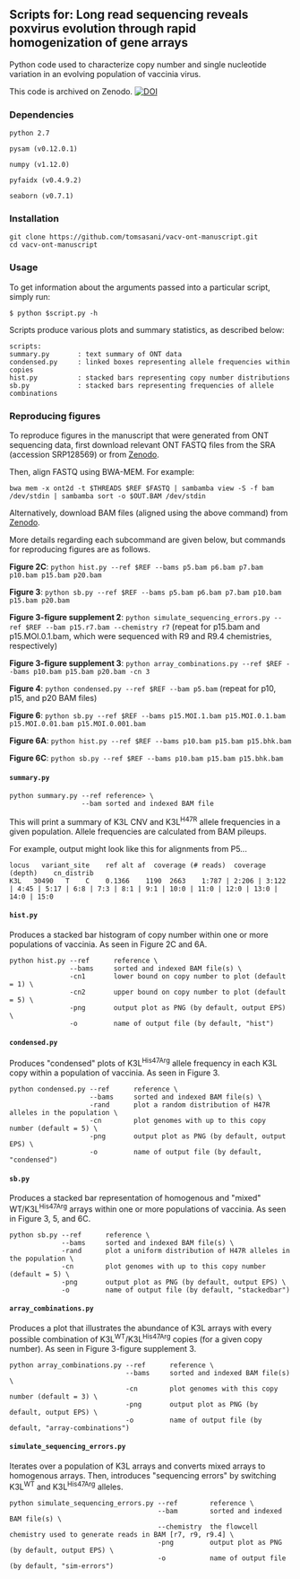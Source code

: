 ## Scripts for: Long read sequencing reveals poxvirus evolution through rapid homogenization of gene arrays

Python code used to characterize copy number and single nucleotide variation in an evolving population of vaccinia virus.

This code is archived on Zenodo. [![DOI](https://zenodo.org/badge/116744275.svg)](https://zenodo.org/badge/latestdoi/116744275)

### Dependencies

`python 2.7`

`pysam (v0.12.0.1)`

`numpy (v1.12.0)`

`pyfaidx (v0.4.9.2)`

`seaborn (v0.7.1)`

### Installation

```
git clone https://github.com/tomsasani/vacv-ont-manuscript.git
cd vacv-ont-manuscript
```

### Usage

To get information about the arguments passed into a particular script, simply run:

```
$ python $script.py -h
```

Scripts produce various plots and summary statistics, as described below:

```
scripts:
summary.py       : text summary of ONT data
condensed.py     : linked boxes representing allele frequencies within copies
hist.py          : stacked bars representing copy number distributions
sb.py            : stacked bars representing frequencies of allele combinations
```

### Reproducing figures

To reproduce figures in the manuscript that were generated from ONT sequencing data, first download relevant ONT FASTQ files from the SRA (accession SRP128569) or from [Zenodo](DOI:10.5281/zenodo.1169394).

Then, align FASTQ using BWA-MEM. For example:

```
bwa mem -x ont2d -t $THREADS $REF $FASTQ | sambamba view -S -f bam /dev/stdin | sambamba sort -o $OUT.BAM /dev/stdin
```

Alternatively, download BAM files (aligned using the above command) from [Zenodo](DOI:10.5281/zenodo.1169394).

More details regarding each subcommand are given below, but commands for reproducing figures are as follows.

**Figure 2C**: `python hist.py --ref $REF --bams p5.bam p6.bam p7.bam p10.bam p15.bam p20.bam`

**Figure 3**: `python sb.py --ref $REF --bams p5.bam p6.bam p7.bam p10.bam p15.bam p20.bam`

**Figure 3-figure supplement 2**: `python simulate_sequencing_errors.py --ref $REF --bam p15.r7.bam --chemistry r7` (repeat for p15.bam and p15.MOI.0.1.bam, which were sequenced with R9 and R9.4 chemistries, respectively)

**Figure 3-figure supplement 3**: `python array_combinations.py --ref $REF --bams p10.bam p15.bam p20.bam -cn 3` 

**Figure 4**: `python condensed.py --ref $REF --bam p5.bam` (repeat for p10, p15, and p20 BAM files)

**Figure 6**: `python sb.py --ref $REF --bams p15.MOI.1.bam p15.MOI.0.1.bam p15.MOI.0.01.bam p15.MOI.0.001.bam`

**Figure 6A**: `python hist.py --ref $REF --bams p10.bam p15.bam p15.bhk.bam`

**Figure 6C**: `python sb.py --ref $REF --bams p10.bam p15.bam p15.bhk.bam`

#### `summary.py`

```
python summary.py --ref reference> \
                  --bam sorted and indexed BAM file
```

This will print a summary of K3L CNV and K3L<sup>H47R</sup> allele frequencies in a given population. Allele frequencies are calculated from BAM pileups.

For example, output might look like this for alignments from P5...
```
locus	variant_site	ref	alt	af	coverage (# reads)	coverage (depth)	cn_distrib
K3L   30490   T    C    0.1366    1190  2663    1:787 | 2:206 | 3:122 | 4:45 | 5:17 | 6:8 | 7:3 | 8:1 | 9:1 | 10:0 | 11:0 | 12:0 | 13:0 | 14:0 | 15:0 
```

#### `hist.py`

Produces a stacked bar histogram of copy number within one or more populations of vaccinia. As seen in Figure 2C and 6A.

```
python hist.py --ref      reference \
               --bams     sorted and indexed BAM file(s) \
               -cn1       lower bound on copy number to plot (default = 1) \
               -cn2       upper bound on copy number to plot (default = 5) \
               -png       output plot as PNG (by default, output EPS) \
               -o         name of output file (by default, "hist")
```

#### `condensed.py`

Produces "condensed" plots of K3L<sup>His47Arg</sup> allele frequency in each K3L copy within a population of vaccinia. As seen in Figure 3.

```
python condensed.py --ref      reference \
                    --bams     sorted and indexed BAM file(s) \
                    -rand      plot a random distribution of H47R alleles in the population \
                    -cn        plot genomes with up to this copy number (default = 5) \
                    -png       output plot as PNG (by default, output EPS) \
                    -o         name of output file (by default, "condensed")
```

#### `sb.py`

Produces a stacked bar representation of homogenous and "mixed" WT/K3L<sup>His47Arg</sup> arrays within one or more populations of vaccinia. As seen in Figure 3, 5, and 6C.

```
python sb.py --ref      reference \
             --bams     sorted and indexed BAM file(s) \
             -rand      plot a uniform distribution of H47R alleles in the population \
             -cn        plot genomes with up to this copy number (default = 5) \
             -png       output plot as PNG (by default, output EPS) \
             -o         name of output file (by default, "stackedbar")
```

#### `array_combinations.py`

Produces a plot that illustrates the abundance of K3L arrays with every possible combination of K3L<sup>WT</sup>/K3L<sup>His47Arg</sup> copies (for a given copy number). As seen in Figure 3-figure supplement 3.

```
python array_combinations.py --ref      reference \
                             --bams     sorted and indexed BAM file(s) \
                             -cn        plot genomes with this copy number (default = 3) \
                             -png       output plot as PNG (by default, output EPS) \
                             -o         name of output file (by default, "array-combinations")
```

#### `simulate_sequencing_errors.py`

Iterates over a population of K3L arrays and converts mixed arrays to homogenous arrays. Then, introduces "sequencing errors" by switching K3L<sup>WT</sup> and K3L<sup>His47Arg</sup> alleles.

```
python simulate_sequencing_errors.py --ref        reference \
                                     --bam        sorted and indexed BAM file(s) \
                                     --chemistry  the flowcell chemistry used to generate reads in BAM [r7, r9, r9.4] \
                                     -png         output plot as PNG (by default, output EPS) \
                                     -o           name of output file (by default, "sim-errors")
```
